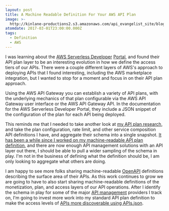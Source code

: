 ```yaml
---
layout: post
title: A Machine Readable Definition For Your AWS API Plan
image: >-
  http://kinlane-productions2.s3.amazonaws.com/api_evangelist_site/blog/screen_shot_2017_02_26_at_7.12.16_pm.png
atomdate: 2017-03-01T23:00:00.000Z
tags:
  - Definition
  - AWS
---
```

I was learning about the [AWS Serverless Developer](https://github.com/awslabs/aws-api-gateway-developer-portal) [Portal](https://github.com/awslabs/aws-api-gateway-developer-portal), and found their API plan layer to be an interesting evolution in how we define the access tiers of our APIs. There were a couple different layers of AWS's approach to deploying APIs that I found interesting, including the AWS marketplace integration, but I wanted to stop for a moment and focus in on their API plan approach.

Using the AWS API Gateway you can establish a variety of API plans, with the underlying mechanics of that plan configurable via the AWS API Gateway user interface or the AWS API Gateway API. In the documentation for the AWS Serverless Developer Portal, they include a JSON snippet of the configuration of the plan for each API being deployed.

This reminds me that I needed to take another look at [my API plan research](http://plans.apievangelist.com/), and take the plan configuration, rate limit, and other service composition API definitions I have, and aggregate their schema into a single snapshot. [It has been a while since I worked on my machine-readable API plan definition](http://plans.apievangelist.com/2016/02/13/my-tooling-and-api-for-gathering-and-organizing-the-details-of-the-plans-and-pricing-for-apis/), and there are now enough API management solutions with an API layer out there, I should be able to pull a wider sampling of the schema in play. I'm not in the business of defining what the definition should be, I am only looking to aggregate what others are doing.

I am happy to see more folks sharing machine-readable [OpenAPI](http://openapis.org) definitions describing the surface area of their APIs. As this work continues to grow we are going to have to also start sharing machine-readable definitions of the monetization, plan, and access layers of our API operations. After I identify the schema in play for some of the major [API management](http://management.apievangelist.com) providers I track on, I'm going to invest more work into my standard API plan definition to make the access levels of [APIs more discoverable using APIs.json](http://apisjson.org).